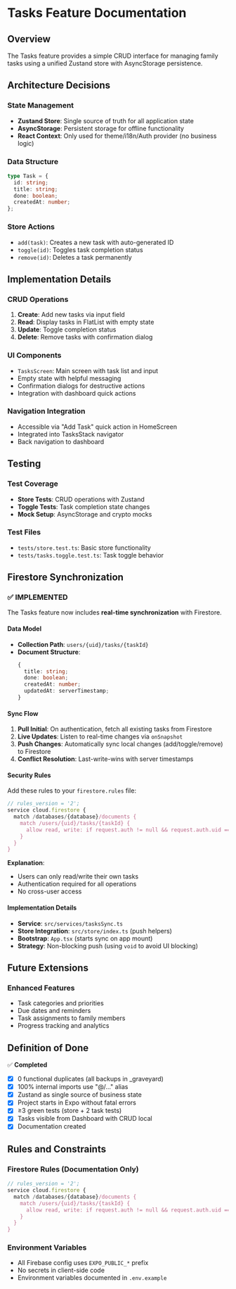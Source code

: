 # Tasks Feature Documentation

## Overview

The Tasks feature provides a simple CRUD interface for managing family tasks using a unified Zustand store with AsyncStorage persistence.

## Architecture Decisions

### State Management

- **Zustand Store**: Single source of truth for all application state
- **AsyncStorage**: Persistent storage for offline functionality
- **React Context**: Only used for theme/i18n/Auth provider (no business logic)

### Data Structure

```typescript
type Task = {
  id: string;
  title: string;
  done: boolean;
  createdAt: number;
};
```

### Store Actions

- `add(task)`: Creates a new task with auto-generated ID
- `toggle(id)`: Toggles task completion status
- `remove(id)`: Deletes a task permanently

## Implementation Details

### CRUD Operations

1. **Create**: Add new tasks via input field
2. **Read**: Display tasks in FlatList with empty state
3. **Update**: Toggle completion status
4. **Delete**: Remove tasks with confirmation dialog

### UI Components

- `TasksScreen`: Main screen with task list and input
- Empty state with helpful messaging
- Confirmation dialogs for destructive actions
- Integration with dashboard quick actions

### Navigation Integration

- Accessible via "Add Task" quick action in HomeScreen
- Integrated into TasksStack navigator
- Back navigation to dashboard

## Testing

### Test Coverage

- **Store Tests**: CRUD operations with Zustand
- **Toggle Tests**: Task completion state changes
- **Mock Setup**: AsyncStorage and crypto mocks

### Test Files

- `tests/store.test.ts`: Basic store functionality
- `tests/tasks.toggle.test.ts`: Task toggle behavior

## Firestore Synchronization

### ✅ **IMPLEMENTED**

The Tasks feature now includes **real-time synchronization** with Firestore.

#### Data Model

- **Collection Path**: `users/{uid}/tasks/{taskId}`
- **Document Structure**:
  ```typescript
  {
    title: string;
    done: boolean;
    createdAt: number;
    updatedAt: serverTimestamp;
  }
  ```

#### Sync Flow

1. **Pull Initial**: On authentication, fetch all existing tasks from Firestore
2. **Live Updates**: Listen to real-time changes via `onSnapshot`
3. **Push Changes**: Automatically sync local changes (add/toggle/remove) to Firestore
4. **Conflict Resolution**: Last-write-wins with server timestamps

#### Security Rules

Add these rules to your `firestore.rules` file:

```javascript
// rules_version = '2';
service cloud.firestore {
  match /databases/{database}/documents {
    match /users/{uid}/tasks/{taskId} {
      allow read, write: if request.auth != null && request.auth.uid == uid;
    }
  }
}
```

**Explanation**:
- Users can only read/write their own tasks
- Authentication required for all operations
- No cross-user access

#### Implementation Details

- **Service**: `src/services/tasksSync.ts`
- **Store Integration**: `src/store/index.ts` (push helpers)
- **Bootstrap**: `App.tsx` (starts sync on app mount)
- **Strategy**: Non-blocking push (using `void` to avoid UI blocking)

## Future Extensions

### Enhanced Features

- Task categories and priorities
- Due dates and reminders
- Task assignments to family members
- Progress tracking and analytics

## Definition of Done

✅ **Completed**

- [x] 0 functional duplicates (all backups in \_graveyard)
- [x] 100% internal imports use "@/..." alias
- [x] Zustand as single source of business state
- [x] Project starts in Expo without fatal errors
- [x] ≥3 green tests (store + 2 task tests)
- [x] Tasks visible from Dashboard with CRUD local
- [x] Documentation created

## Rules and Constraints

### Firestore Rules (Documentation Only)

```javascript
// rules_version = '2';
service cloud.firestore {
  match /databases/{database}/documents {
    match /users/{uid}/tasks/{taskId} {
      allow read, write: if request.auth != null && request.auth.uid == uid;
    }
  }
}
```

### Environment Variables

- All Firebase config uses `EXPO_PUBLIC_*` prefix
- No secrets in client-side code
- Environment variables documented in `.env.example`

